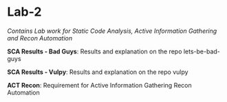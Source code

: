 # Lab-2
*Contains Lab work for Static Code Analysis, Active Information Gathering and Recon Automation*

**SCA Results - Bad Guys**: Results and explanation on the repo lets-be-bad-guys

**SCA Results - Vulpy**: Results and explanation on the repo vulpy

**ACT Recon**: Requirement for Active Information Gathering Recon Automation
